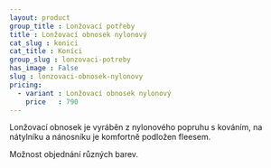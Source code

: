 ```yaml
---
layout: product
group_title : Lonžovací potřeby
title : Lonžovací obnosek nylonový
cat_slug : konici
cat_title : Koníci
group_slug : lonzovaci-potreby
has_image : False
slug : lonzovaci-obnosek-nylonovy
pricing:
  - variant : Lonžovací obnosek nylonový
    price   : 790
---
```


Lonžovací obnosek je vyráběn z nylonového popruhu s kováním, 
na nátylníku a nánosníku je komfortně podložen fleesem. 

Možnost objednání různých barev.

